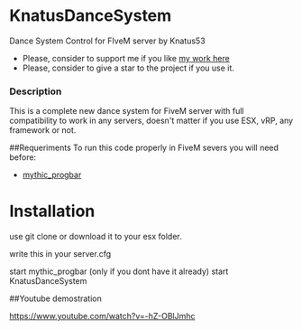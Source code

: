 # KnatusDanceSystem
 Dance System Control for FIveM server by Knatus53
 
- Please, consider to support me if you like [my work here](https://paypal.me/knatus)
- Please, consider to give a star to the project if you use it.
 
 ### Description

This is a complete new dance system for FiveM server with full compatibility to work in any servers, doesn't matter if you use ESX, vRP, any framework or not.

 
 ##Requeriments
 To run this code properly in FiveM severs you will need before:
  - [mythic_progbar](https://github.com/mythicrp/mythic_progbar)
  

# Installation

use git clone or download it to your esx folder.

write this in your server.cfg

start mythic_progbar (only if you dont have it already)
start KnatusDanceSystem


##Youtube demostration

https://www.youtube.com/watch?v=-hZ-OBlJmhc
